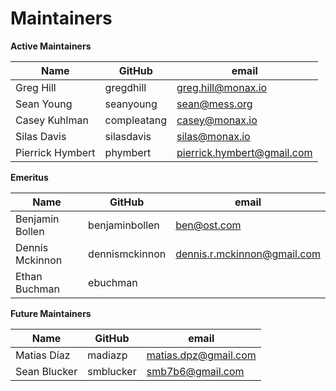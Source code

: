 Maintainers
===========

**Active Maintainers**

| Name | GitHub | email
|------|--------|-------------------
| Greg Hill | gregdhill |  <greg.hill@monax.io>
| Sean Young | seanyoung |  <sean@mess.org>
| Casey Kuhlman | compleatang | <casey@monax.io>
| Silas Davis | silasdavis | <silas@monax.io>
| Pierrick Hymbert | phymbert | <pierrick.hymbert@gmail.com>

**Emeritus**

| Name | GitHub | email
|------|--------|-------------------
| Benjamin Bollen | benjaminbollen |  <ben@ost.com>
| Dennis Mckinnon | dennismckinnon |  <dennis.r.mckinnon@gmail.com>
| Ethan Buchman | ebuchman |  

**Future Maintainers**

| Name | GitHub | email
|------|--------|-------------------
| Matias Díaz | madiazp |  <matias.dpz@gmail.com>
| Sean Blucker | smblucker |  <smb7b6@gmail.com>



